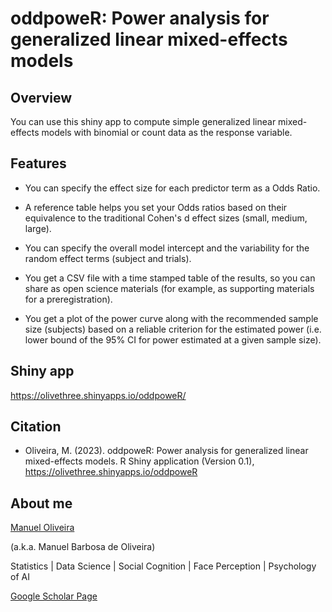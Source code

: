 # oddpoweR: Power analysis for generalized linear mixed-effects models

## Overview

You can use this shiny app to compute simple generalized linear mixed-effects models with binomial or count data as the response variable.

## Features

-   You can specify the effect size for each predictor term as a Odds Ratio.

-   A reference table helps you set your Odds ratios based on their equivalence to the traditional Cohen's d effect sizes (small, medium, large).

-   You can specify the overall model intercept and the variability for the random effect terms (subject and trials).

-   You get a CSV file with a time stamped table of the results, so you can share as open science materials (for example, as supporting materials for a preregistration).

-   You get a plot of the power curve along with the recommended sample size (subjects) based on a reliable criterion for the estimated power (i.e. lower bound of the 95% CI for power estimated at a given sample size).

## **Shiny app**

<https://olivethree.shinyapps.io/oddpoweR/>

## **Citation**

-   Oliveira, M. (2023). oddpoweR: Power analysis for generalized linear mixed-effects models. R Shiny application (Version 0.1), <https://olivethree.shinyapps.io/oddpoweR>

## About me

[Manuel Oliveira](https://manueloliveira.nl/)

(a.k.a. Manuel Barbosa de Oliveira)

Statistics \| Data Science \| Social Cognition \| Face Perception \| Psychology of AI

[Google Scholar Page](https://scholar.google.pt/citations?user=8BGdMv8AAAAJ&hl=en)
